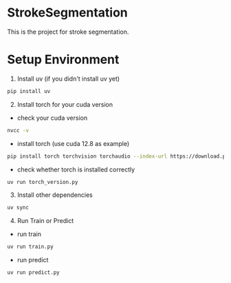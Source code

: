 # StrokeSegmentation

This is the project for stroke segmentation.

# Setup Environment

1. Install uv (if you didn't install uv yet)

```bash
pip install uv
```

2. Install torch for your cuda version

- check your cuda version
```bash
nvcc -v
```
- install torch (use cuda 12.8 as example)
```bash
pip install torch torchvision torchaudio --index-url https://download.pytorch.org/whl/cu128
```

- check whether torch is installed correctly
```bash
uv run torch_version.py
```

3. Install other dependencies

```bash
uv sync
```

4. Run Train or Predict

- run train
```bash
uv run train.py
```

- run predict
```bash
uv run predict.py
```
